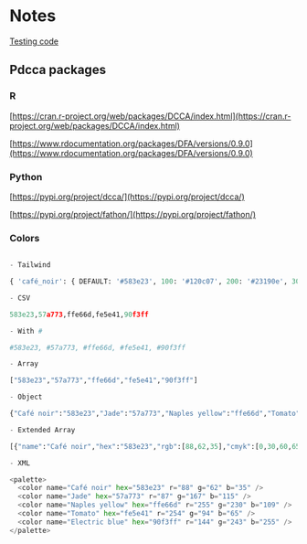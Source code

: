 # Notes

[Testing code](./notebooks/test_nb.md)

## Pdcca packages

### R

[https://cran.r-project.org/web/packages/DCCA/index.html](https://cran.r-project.org/web/packages/DCCA/index.html)

[https://www.rdocumentation.org/packages/DFA/versions/0.9.0](https://www.rdocumentation.org/packages/DFA/versions/0.9.0)


### Python

[https://pypi.org/project/dcca/](https://pypi.org/project/dcca/)

[https://pypi.org/project/fathon/](https://pypi.org/project/fathon/)

### Colors

```Python

- Tailwind

{ 'café_noir': { DEFAULT: '#583e23', 100: '#120c07', 200: '#23190e', 300: '#352515', 400: '#46321c', 500: '#583e23', 600: '#8f6539', 700: '#bd8c59', 800: '#d3b390', 900: '#e9d9c8' }, 'jade': { DEFAULT: '#57a773', 100: '#122117', 200: '#23432e', 300: '#356445', 400: '#46865d', 500: '#57a773', 600: '#79b990', 700: '#9bcaab', 800: '#bcdcc7', 900: '#deede3' }, 'naples_yellow': { DEFAULT: '#ffe66d', 100: '#483c00', 200: '#917900', 300: '#d9b500', 400: '#ffda23', 500: '#ffe66d', 600: '#ffeb89', 700: '#fff0a6', 800: '#fff5c4', 900: '#fffae1' }, 'tomato': { DEFAULT: '#fe5e41', 100: '#400a00', 200: '#801401', 300: '#c01e01', 400: '#fe2903', 500: '#fe5e41', 600: '#fe7f69', 700: '#fe9f8e', 800: '#ffbfb4', 900: '#ffdfd9' }, 'electric_blue': { DEFAULT: '#90f3ff', 100: '#004850', 200: '#008f9f', 300: '#00d7ef', 400: '#3fecff', 500: '#90f3ff', 600: '#a5f6ff', 700: '#bcf8ff', 800: '#d2fbff', 900: '#e9fdff' } }

- CSV

583e23,57a773,ffe66d,fe5e41,90f3ff

- With #

#583e23, #57a773, #ffe66d, #fe5e41, #90f3ff

- Array

["583e23","57a773","ffe66d","fe5e41","90f3ff"]

- Object

{"Café noir":"583e23","Jade":"57a773","Naples yellow":"ffe66d","Tomato":"fe5e41","Electric blue":"90f3ff"}

- Extended Array

[{"name":"Café noir","hex":"583e23","rgb":[88,62,35],"cmyk":[0,30,60,65],"hsb":[31,60,35],"hsl":[31,43,24],"lab":[28,8,21]},{"name":"Jade","hex":"57a773","rgb":[87,167,115],"cmyk":[48,0,31,35],"hsb":[141,48,65],"hsl":[141,31,50],"lab":[62,-37,20]},{"name":"Naples yellow","hex":"ffe66d","rgb":[255,230,109],"cmyk":[0,10,57,0],"hsb":[50,57,100],"hsl":[50,100,71],"lab":[91,-6,61]},{"name":"Tomato","hex":"fe5e41","rgb":[254,94,65],"cmyk":[0,63,74,0],"hsb":[9,74,100],"hsl":[9,99,63],"lab":[61,59,48]},{"name":"Electric blue","hex":"90f3ff","rgb":[144,243,255],"cmyk":[44,5,0,0],"hsb":[186,44,100],"hsl":[186,100,78],"lab":[90,-26,-15]}]

- XML

<palette>
  <color name="Café noir" hex="583e23" r="88" g="62" b="35" />
  <color name="Jade" hex="57a773" r="87" g="167" b="115" />
  <color name="Naples yellow" hex="ffe66d" r="255" g="230" b="109" />
  <color name="Tomato" hex="fe5e41" r="254" g="94" b="65" />
  <color name="Electric blue" hex="90f3ff" r="144" g="243" b="255" />
</palette>
```

